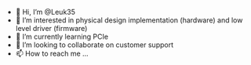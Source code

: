 - 👋 Hi, I’m @Leuk35
- 👀 I’m interested in physical design implementation (hardware) and low level driver (firmware)
- 🌱 I’m currently learning PCIe
- 💞️ I’m looking to collaborate on customer support
- 📫 How to reach me ...

<!---
Leuk35/Leuk35 is a ✨ special ✨ repository because its `README.md` (this file) appears on your GitHub profile.
You can click the Preview link to take a look at your changes.
--->
